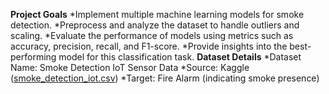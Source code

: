 **Project Goals**
*Implement multiple machine learning models for smoke detection.
*Preprocess and analyze the dataset to handle outliers and scaling.
*Evaluate the performance of models using metrics such as accuracy, precision, recall, and F1-score.
*Provide insights into the best-performing model for this classification task.
**Dataset Details**
*Dataset Name: Smoke Detection IoT Sensor Data
*Source: Kaggle ([smoke_detection_iot.csv](https://www.kaggle.com/datasets/deepcontractor/smoke-detection-dataset/data))
*Target: Fire Alarm (indicating smoke presence)
